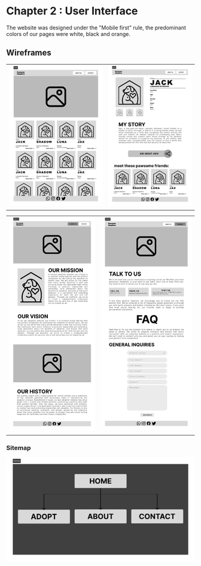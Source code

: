 # Chapter 2 : User Interface

The website was designed under the "Mobile first" rule, the predominant colors of our pages were white, black and orange.

## Wireframes

|                                                |                                                  |
| :--------------------------------------------: | :----------------------------------------------: |
| ![Home](docs/UserInterface/wireframe_home.png) | ![Adopt](docs/UserInterface/wireframe_adopt.png) |
|                                                |                                                  |

|                                                         |                                                       |
| :-----------------------------------------------------: | :---------------------------------------------------: |
| ![About Us ](docs/UserInterface/wireframe_about_us.png) | ![Contact ](docs/UserInterface/wireframe_contact.png) |
|                                                         |                                                       |

### Sitemap

![sitemap](docs/UserInterface/sitemap.png)
